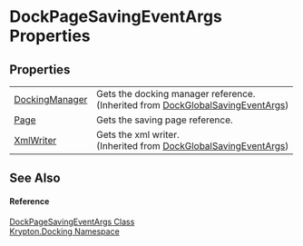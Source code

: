 # DockPageSavingEventArgs Properties




## Properties
<table>
<tr>
<td><a href="041ae542-85dd-b82a-deee-7a65f1142bae.md">DockingManager</a></td>
<td>Gets the docking manager reference.<br />(Inherited from <a href="f86d7a3a-3a72-6eaa-85c7-11ce0933e97a.md">DockGlobalSavingEventArgs</a>)</td></tr>
<tr>
<td><a href="38469be3-0375-cd25-9557-3d1311dc38d9.md">Page</a></td>
<td>Gets the saving page reference.</td></tr>
<tr>
<td><a href="5e2dcc59-6cac-9c62-d890-079be3db6fb1.md">XmlWriter</a></td>
<td>Gets the xml writer.<br />(Inherited from <a href="f86d7a3a-3a72-6eaa-85c7-11ce0933e97a.md">DockGlobalSavingEventArgs</a>)</td></tr>
</table>

## See Also


#### Reference
<a href="f94f849d-f766-ad92-b83b-3c98767b8da8.md">DockPageSavingEventArgs Class</a>  
<a href="98399376-cf41-9454-4b4d-4fab2ca20bc7.md">Krypton.Docking Namespace</a>  

